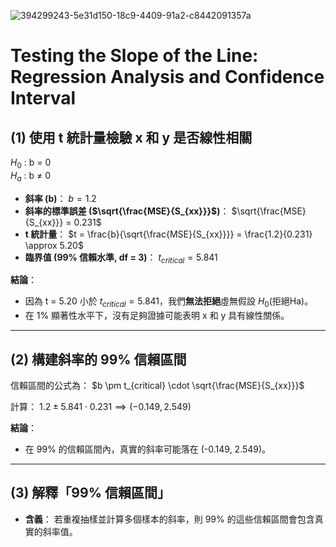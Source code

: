 ![394299243-5e31d150-18c9-4409-91a2-c8442091357a](https://github.com/user-attachments/assets/ccdc64d6-2a72-4010-9f76-e067205deae7)

# Testing the Slope of the Line: Regression Analysis and Confidence Interval
## (1) 使用 t 統計量檢驗 x 和 y 是否線性相關
   $H_0$ : b = 0\
   $H_a$ : b $\ne$ 0
   
- **斜率 (b)**：
  $b = 1.2$
- **斜率的標準誤差 ($\sqrt{\frac{MSE}{S_{xx}}}$)**：
  $\sqrt{\frac{MSE}{S_{xx}}} = 0.231$
- **t 統計量**：
  $t = \frac{b}{\sqrt{\frac{MSE}{S_{xx}}}} = \frac{1.2}{0.231} \approx 5.20$
- **臨界值 (99% 信賴水準, df = 3)**：
  $t_{critical} = 5.841$

**結論**：
- 因為 t = 5.20 小於 $t_{critical} = 5.841$，我們**無法拒絕**虛無假設 $H_0$(拒絕Ha)。
- 在 1% 顯著性水平下，沒有足夠證據可能表明 x 和 y 具有線性關係。
---
## (2) 構建斜率的 99% 信賴區間
信賴區間的公式為：
$b \pm t_{critical} \cdot \sqrt{\frac{MSE}{S_{xx}}}$

計算：
$1.2 \pm 5.841 \cdot 0.231 \implies (-0.149, 2.549)$

**結論**：
- 在 99% 的信賴區間內，真實的斜率可能落在 (-0.149, 2.549)。
---
## (3) 解釋「99% 信賴區間」

- **含義**：
  若重複抽樣並計算多個樣本的斜率，則 99% 的這些信賴區間會包含真實的斜率值。
